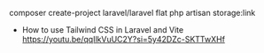 composer create-project laravel/laravel flat
php artisan storage:link

-   How to use Tailwind CSS in Laravel and Vite
    https://youtu.be/qqIlkVuUC2Y?si=5y42DZc-SKTTwXHf
